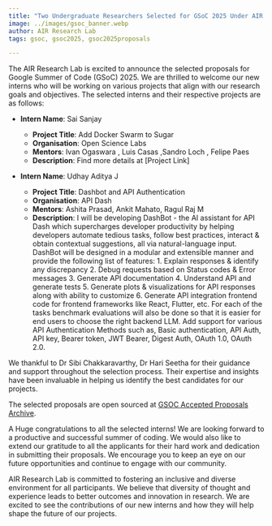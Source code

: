 ```yaml
---
title: "Two Undergraduate Researchers Selected for GSoC 2025 Under AIR Research Lab"
image: ../images/gsoc_banner.webp
author: AIR Research Lab
tags: gsoc, gsoc2025, gsoc2025proposals

---
```



The AIR Research Lab is excited to announce the selected proposals for Google Summer of Code (GSoC) 2025. We are thrilled to welcome our new interns who will be working on various projects that align with our research goals and objectives.
The selected interns and their respective projects are as follows:

- **Intern Name**: Sai Sanjay
  - **Project Title**: Add Docker Swarm to Sugar
  - **Organisation**: Open Science Labs
  - **Mentors**: Ivan Ogaswara , Luis Casas ,Sandro Loch , Felipe Paes
  - **Description**: Find more details at [Project Link]

- **Intern Name**: Udhay Aditya J
  - **Project Title**: Dashbot and API Authentication
  - **Organisation**: API Dash
  - **Mentors**: Ashita Prasad, Ankit Mahato, Ragul Raj M 
  - **Description**:  I will be developing DashBot - the AI assistant for API Dash which supercharges developer productivity by helping developers automate tedious tasks, follow best practices, interact & obtain contextual suggestions, all via natural-language input. DashBot will be designed in a modular and extensible manner and provide the following list of features: 1. Explain responses & identify any discrepancy 2. Debug requests based on Status codes & Error messages 3. Generate API documentation 4. Understand API and generate tests 5. Generate plots & visualizations for API responses along with ability to customize 6. Generate API integration frontend code for frontend frameworks like React, Flutter, etc. For each of the tasks benchmark evaluations will also be done so that it is easier for end users to choose the right backend LLM. Add support for various API Authentication Methods such as, Basic authentication, API Auth, API key, Bearer token, JWT Bearer, Digest Auth, OAuth 1.0, OAuth 2.0.
  

We thankful to Dr Sibi Chakkaravarthy, Dr Hari Seetha for their guidance and support throughout the selection process. Their expertise and insights have been invaluable in helping us identify the best candidates for our projects.

The selected proposals are open sourced at [GSOC Accepted Proposals Archive](https://github.com/airvitap/gsoc).

A Huge congratulations to all the selected interns! We are looking forward to a productive and successful summer of coding.
We would also like to extend our gratitude to all the applicants for their hard work and dedication in submitting their proposals. We encourage you to keep an eye on our future opportunities and continue to engage with our community.

AIR Research Lab is committed to fostering an inclusive and diverse environment for all participants. We believe that diversity of thought and experience leads to better outcomes and innovation in research. We are excited to see the contributions of our new interns and how they will help shape the future of our projects.